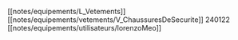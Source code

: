 [[notes/equipements/L_Vetements]] [[notes/equipements/vetements/V_ChaussuresDeSecurite]] 240122 [[notes/equipements/utilisateurs/lorenzoMeo]]

